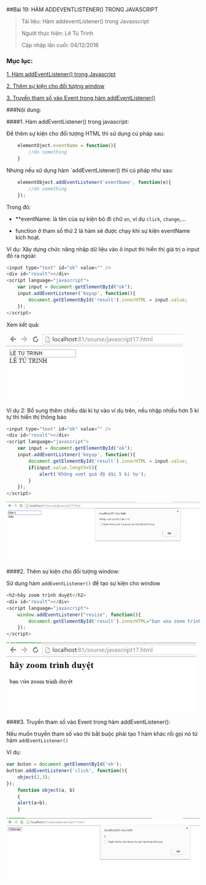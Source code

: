 ##Bài 19: HÀM ADDEVENTLISTENER() TRONG JAVASCRIPT

>Tài liệu: Hàm addeventListener() trong Javasscript
>
>Người thực hiện: Lê Tú Trinh
>
>Cập nhập lần cuối: 04/12/2016

### Mục lục:

[1. Hàm addEventListener() trong Javascript](#1)

[2. Thêm sự kiện cho đối tượng window](#2)

[3. Truyền tham số vào Event trong hàm addEventListener()](#3)

###Nội dung:

<a name="1"></a>
####1. Hàm addEventListener() trong javascript:

Để thêm sự kiện cho đối tượng HTML thì sử dụng cú pháp sau:

```javascript 
	elementOject.eventName = function(){
		//do something
	}
```

Nhưng nếu sử dụng hàm `addEventListener() thì cú pháp như sau:

```javascript
	elementObject.addEventListener('eventName', function(e){
		//do something
	});
```

Trong đó:

-  **eventName: là tên của sự kiện bỏ đi chữ `on`, ví dụ `click`, `change`,...

- function ở tham số thứ 2 là hàm sẽ được chạy khi sự kiện eventName kích hoạt.

Ví dụ: Xây dựng chức năng nhập dữ liệu vào ô input thì hiển thị giá trị o input đó ra ngoài:

```javascript
<input type="text" id="ok" value="" />
<div id="result"></div>
<script language="javascript">
    var input = document.getElementById("ok");
	input.addEventListener('keyup', function(){
      	document.getElementById('result').innerHTML = input.value;
    });
</script>
```

Xem kết quả: 

![1](https://github.com/TrinhTu/web_developer/blob/master/Task15_Javascript_Course_01_Part_02/Bai_19_Ham%20addEventListener/image/1.png)

Ví dụ 2: Bổ sung thêm chiều dài kí tự vào ví dụ trên, nếu nhập nhiều hơn 5 kí tự thì hiển thị thông báo

```javascript
<input type="text" id="ok" value="" />
<div id="result"></div>
<script language="javascript">
    var input = document.getElementById("ok");
	input.addEventListener('keyup', function(){
      	document.getElementById('result').innerHTML = input.value;
      	if(input.value.length>5){
      		alert('Không vượt quá độ dài 5 kí tự');
      	}
    });
</script>
```

![2](https://github.com/TrinhTu/web_developer/blob/master/Task15_Javascript_Course_01_Part_02/Bai_19_Ham%20addEventListener/image/2.png)


<a name="2"></a>
####2. Thêm sự kiện cho đối tượng window:

Sử dụng hàm `addEventListener()` để tạo sự kiện cho window

```javascript
<h2>hãy zoom trình duyệt</h2>
<div id="result"></div>
<script language="javascript">
    window.addEventListener("resize", function(){
    	document.getElementById('result').innerHTML="bạn vừa zoom trình duyệt"
    });
</script>
```

![3](https://github.com/TrinhTu/web_developer/blob/master/Task15_Javascript_Course_01_Part_02/Bai_19_Ham%20addEventListener/image/3.png)

<a name="3"></a>
####3. Truyền tham số vào Event trong hàm addEventListener():

Nếu muốn truyền tham số vào thì bắt buộc phải tạo 1 hàm khác rồi gọi nó từ hàm `addEventListener()`

Ví dụ:

```javascript
var buton = document.getElementById('ok');
button.addEventListener('click', function(){
	object(2,3);
});
	function object(a, b)
	{
	alert(a+b);
	}
```

![4](https://github.com/TrinhTu/web_developer/blob/master/Task15_Javascript_Course_01_Part_02/Bai_19_Ham%20addEventListener/image/4.png)
